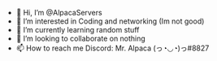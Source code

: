 - 👋 Hi, I’m @AlpacaServers
- 👀 I’m interested in Coding and networking (Im not good)
- 🌱 I’m currently learning random stuff
- 💞️ I’m looking to collaborate on nothing
- 📫 How to reach me Discord: Mr. Alpaca (っ◔◡◔)っ#8827

<!---
AlpacaServers/AlpacaServers is a ✨ special ✨ repository because its `README.md` (this file) appears on your GitHub profile.
You can click the Preview link to take a look at your changes.
--->

